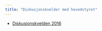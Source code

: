 ```yaml
---
title: "Diskusjonskvelder med hovedstyret"
---
```


-   [Diskusjonskvelden 2016](/wiki/online/info/innsikt-og-interface/diskusjonskveldmedhs/2016)